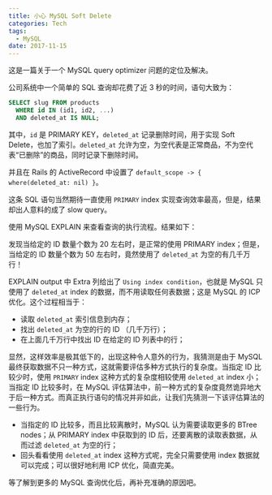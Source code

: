 ```yaml
---
title: 小心 MySQL Soft Delete
categories: Tech
tags:
  - MySQL
date: 2017-11-15
---
```


这是一篇关于一个 MySQL query optimizer 问题的定位及解决。

公司系统中一个简单的 SQL 查询却花费了近 3 秒的时间，语句大致为：

```sql
SELECT slug FROM products
  WHERE id IN (id1, id2, ...)
  AND deleted_at IS NULL;
```

其中，`id` 是 PRIMARY KEY，`deleted_at` 记录删除时间，用于实现 Soft Delete，也加了索引。`deleted_at` 允许为空，为空代表是正常商品，不为空代表“已删除”的商品，同时记录下删除时间。

<!-- more -->

并且在 Rails 的 ActiveRecord 中设置了 `default_scope -> { where(deleted_at: nil) }`。

这条 SQL 语句当然期待一直使用 `PRIMARY` index 实现查询效率最高，但是，结果却出人意料的成了 slow query。

使用 MySQL EXPLAIN 来查看查询的执行流程。结果如下：


发现当给定的 ID 数量个数为 20 左右时，是正常的使用 PRIMARY index；但是，当给定的 ID 数量个数为 50 左右时，竟然使用了 `deleted_at` 为空的有几千万行！

EXPLAIN output 中 Extra 列给出了 `Using index condition`，也就是 MySQL 只使用了 `deleted_at` index 的数据，而不用读取任何表数据；这是 MySQL 的 ICP 优化。这个过程相当于：

- 读取 `deleted_at` 索引信息到内存；
- 找出 `deleted_at` 为空的行的 ID （几千万行）；
- 在上面几千万行中找出 ID 在给定的 ID 列表中的行；

显然，这样效率是极其低下的，出现这种令人意外的行为，我猜测是由于 MySQL 最终获取数据不只一种方式，这就需要评估多种方式执行的复杂度。当指定 ID 比较少时，使用 `PRIMARY` index 这种方式的复杂度相较使用 `deleted_at` index 小；当指定 ID 比较多时，在 MySQL 评估算法中，前一种方式的复杂度竟然诡异地大于后一种方式。而真正执行语句的情况并非如此，让我们先猜测一下该评估算法的一些行为。

- 当指定的 ID 比较多，而且比较离散时，MySQL 认为需要读取更多的 BTree nodes；从 PRIMARY index 中获取到的 ID 后，还要离散的读取表数据，从而过滤 `deleted_at` 为空的行；
- 回头看看使用 `deleted_at` index 这种方式呢，完全只需要使用 index 数据就可以完成；可以很好地利用 ICP 优化，简直完美。

等了解到更多的 MySQL 查询优化后，再补充准确的原因吧。

